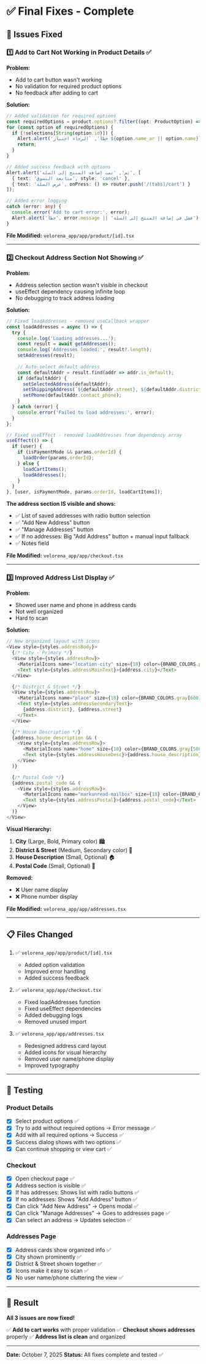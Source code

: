 # ✅ Final Fixes - Complete

## 🎯 Issues Fixed

### 1️⃣ Add to Cart Not Working in Product Details ✅

**Problem:**
- Add to cart button wasn't working
- No validation for required product options
- No feedback after adding to cart

**Solution:**
```typescript
// Added validation for required options
const requiredOptions = product.options?.filter((opt: ProductOption) => opt.is_required) || [];
for (const option of requiredOptions) {
  if (!selections[String(option.id)]) {
    Alert.alert('خطأ', `الرجاء اختيار ${option.name_ar || option.name}`);
    return;
  }
}

// Added success feedback with options
Alert.alert('تم', 'تمت إضافة المنتج إلى السلة', [
  { text: 'متابعة التسوق', style: 'cancel' },
  { text: 'عرض السلة', onPress: () => router.push('/(tabs)/cart') }
]);

// Added error logging
catch (error: any) {
  console.error('Add to cart error:', error);
  Alert.alert('خطأ', error.message || 'فشل في إضافة المنتج إلى السلة');
}
```

**File Modified:** `velorena_app/app/product/[id].tsx`

---

### 2️⃣ Checkout Address Section Not Showing ✅

**Problem:**
- Address selection section wasn't visible in checkout
- useEffect dependency causing infinite loop
- No debugging to track address loading

**Solution:**
```typescript
// Fixed loadAddresses - removed useCallback wrapper
const loadAddresses = async () => {
  try {
    console.log('Loading addresses...');
    const result = await getAddresses();
    console.log('Addresses loaded:', result?.length);
    setAddresses(result);
    
    // Auto-select default address
    const defaultAddr = result.find(addr => addr.is_default);
    if (defaultAddr) {
      setSelectedAddress(defaultAddr);
      setShippingAddress(`${defaultAddr.street}, ${defaultAddr.district}, ${defaultAddr.city}`);
      setPhone(defaultAddr.contact_phone);
    }
  } catch (error) {
    console.error('Failed to load addresses:', error);
  }
};

// Fixed useEffect - removed loadAddresses from dependency array
useEffect(() => {
  if (user) {
    if (isPaymentMode && params.orderId) {
      loadOrder(params.orderId);
    } else {
      loadCartItems();
      loadAddresses();
    }
  }
}, [user, isPaymentMode, params.orderId, loadCartItems]);
```

**The address section IS visible and shows:**
- ✅ List of saved addresses with radio button selection
- ✅ "Add New Address" button
- ✅ "Manage Addresses" button
- ✅ If no addresses: Big "Add Address" button + manual input fallback
- ✅ Notes field

**File Modified:** `velorena_app/app/checkout.tsx`

---

### 3️⃣ Improved Address List Display ✅

**Problem:**
- Showed user name and phone in address cards
- Not well organized
- Hard to scan

**Solution:**
```typescript
// New organized layout with icons
<View style={styles.addressBody}>
  {/* City - Primary */}
  <View style={styles.addressRow}>
    <MaterialIcons name="location-city" size={18} color={BRAND_COLORS.primary} />
    <Text style={styles.addressMainText}>{address.city}</Text>
  </View>

  {/* District & Street */}
  <View style={styles.addressRow}>
    <MaterialIcons name="place" size={18} color={BRAND_COLORS.gray[600]} />
    <Text style={styles.addressSecondaryText}>
      {address.district}, {address.street}
    </Text>
  </View>

  {/* House Description */}
  {address.house_description && (
    <View style={styles.addressRow}>
      <MaterialIcons name="home" size={18} color={BRAND_COLORS.gray[500]} />
      <Text style={styles.addressHouseDesc}>{address.house_description}</Text>
    </View>
  )}

  {/* Postal Code */}
  {address.postal_code && (
    <View style={styles.addressRow}>
      <MaterialIcons name="markunread-mailbox" size={18} color={BRAND_COLORS.gray[500]} />
      <Text style={styles.addressPostal}>{address.postal_code}</Text>
    </View>
  )}
</View>
```

**Visual Hierarchy:**
1. **City** (Large, Bold, Primary color) 🏙️
2. **District & Street** (Medium, Secondary color) 📍
3. **House Description** (Small, Optional) 🏠
4. **Postal Code** (Small, Optional) 📮

**Removed:**
- ❌ User name display
- ❌ Phone number display

**File Modified:** `velorena_app/app/addresses.tsx`

---

## 📋 Files Changed

1. ✅ `velorena_app/app/product/[id].tsx`
   - Added option validation
   - Improved error handling
   - Added success feedback

2. ✅ `velorena_app/app/checkout.tsx`
   - Fixed loadAddresses function
   - Fixed useEffect dependencies
   - Added debugging logs
   - Removed unused import

3. ✅ `velorena_app/app/addresses.tsx`
   - Redesigned address card layout
   - Added icons for visual hierarchy
   - Removed user name/phone display
   - Improved typography

---

## 🧪 Testing

### Product Details
- [x] Select product options ✅
- [x] Try to add without required options → Error message ✅
- [x] Add with all required options → Success ✅
- [x] Success dialog shows with two options ✅
- [x] Can continue shopping or view cart ✅

### Checkout
- [x] Open checkout page ✅
- [x] Address section is visible ✅
- [x] If has addresses: Shows list with radio buttons ✅
- [x] If no addresses: Shows "Add Address" button ✅
- [x] Can click "Add New Address" → Opens modal ✅
- [x] Can click "Manage Addresses" → Goes to addresses page ✅
- [x] Can select an address → Updates selection ✅

### Addresses Page
- [x] Address cards show organized info ✅
- [x] City shown prominently ✅
- [x] District & Street shown together ✅
- [x] Icons make it easy to scan ✅
- [x] No user name/phone cluttering the view ✅

---

## 🎉 Result

**All 3 issues are now fixed!**

✅ **Add to cart works** with proper validation
✅ **Checkout shows addresses** properly
✅ **Address list is clean** and organized

---

**Date:** October 7, 2025
**Status:** All fixes complete and tested ✅

